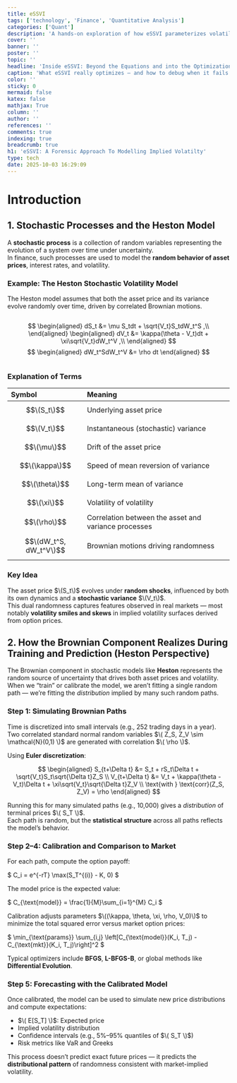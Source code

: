 ```yaml
---
title: eSSVI
tags: ['technology', 'Finance', 'Quantitative Analysis']
categories: ['Quant']
description: 'A hands-on exploration of how eSSVI parameterizes volatility, what happens inside its optimization loop, and what each failure mode actually reveals about your data'
cover: ''
banner: ''
poster: ''
topic: ''
headline: 'Inside eSSVI: Beyond the Equations and into the Optimization Problem'
caption: 'What eSSVI really optimizes — and how to debug when it fails.'
color: ''
sticky: 0
mermaid: false
katex: false
mathjax: True
column: ''
author: ''
references: ''
comments: true
indexing: true
breadcrumb: true
h1: 'eSSVI: A Forensic Approach To Modelling Implied Volatilty'
type: tech
date: 2025-10-03 16:29:09
---
```

# Introduction

## 1. Stochastic Processes and the Heston Model

A **stochastic process** is a collection of random variables representing the evolution of a system over time under uncertainty.  
In finance, such processes are used to model the **random behavior of asset prices**, interest rates, and volatility.

### Example: The Heston Stochastic Volatility Model

The Heston model assumes that both the asset price and its variance evolve randomly over time, driven by correlated Brownian motions.
<div style="overflow-x: auto;">

$$
\begin{aligned}
dS_t &= \mu S_tdt + \sqrt{V_t}S_tdW_t^S ,\\ 
\end{aligned}
\begin{aligned}
dV_t &= \kappa(\theta - V_t)dt + \xi\sqrt{V_t}dW_t^V ,\\
\end{aligned}
$$
$$
\begin{aligned}
dW_t^SdW_t^V &= \rho dt
\end{aligned}
$$
</div>

### Explanation of Terms

| Symbol | Meaning |
|:--------|:--------|
| $$\(S_t\)$$ | Underlying asset price |
| $$\(V_t\)$$ | Instantaneous (stochastic) variance |
| $$\(\mu\)$$ | Drift of the asset price |
| $$\(\kappa\)$$ | Speed of mean reversion of variance |
| $$\(\theta\)$$ | Long-term mean of variance |
| $$\(\xi\)$$ | Volatility of volatility |
| $$\(\rho\)$$ | Correlation between the asset and variance processes |
| $$\(dW_t^S, dW_t^V\)$$ | Brownian motions driving randomness |

### Key Idea

The asset price $\(S_t\)$ evolves under **random shocks**, influenced by both its own dynamics and a **stochastic variance** $\(V_t\)$.  
This dual randomness captures features observed in real markets — most notably **volatility smiles and skews** in implied volatility surfaces derived from option prices.

## 2. How the Brownian Component Realizes During Training and Prediction (Heston Perspective)

The Brownian component in stochastic models like **Heston** represents the random source of uncertainty that drives both asset prices and volatility.  
When we “train” or calibrate the model, we aren’t fitting a single random path — we’re fitting the *distribution* implied by many such random paths.

### Step 1: Simulating Brownian Paths

Time is discretized into small intervals (e.g., 252 trading days in a year).  
Two correlated standard normal random variables $\( Z_S, Z_V \sim \mathcal{N}(0,1) \)$ are generated with correlation $\( \rho \)$.

Using **Euler discretization**:

$$
\begin{aligned}
S_{t+\Delta t} &= S_t + rS_t\Delta t + \sqrt{V_t}S_t\sqrt{\Delta t}Z_S \\
V_{t+\Delta t} &= V_t + \kappa(\theta - V_t)\Delta t + \xi\sqrt{V_t}\sqrt{\Delta t}Z_V \\
\text{with } \text{corr}(Z_S, Z_V) = \rho
\end{aligned}
$$

Running this for many simulated paths (e.g., 10,000) gives a *distribution* of terminal prices $\( S_T \)$.  
Each path is random, but the **statistical structure** across all paths reflects the model’s behavior.

### Step 2–4: Calibration and Comparison to Market

For each path, compute the option payoff:

$
C_i = e^{-rT} \max(S_T^{(i)} - K, 0)
$

The model price is the expected value:

$
C_{\text{model}} = \frac{1}{M}\sum_{i=1}^{M} C_i
$

Calibration adjusts parameters $\((\kappa, \theta, \xi, \rho, V_0)\)$ to minimize the total squared error versus market option prices:

$
\min_{\text{params}} \sum_{i,j} \left[C_{\text{model}}(K_i, T_j) - C_{\text{mkt}}(K_i, T_j)\right]^2
$

Typical optimizers include **BFGS**, **L-BFGS-B**, or global methods like **Differential Evolution**.

### Step 5: Forecasting with the Calibrated Model

Once calibrated, the model can be used to simulate new price distributions and compute expectations:

- $\( E[S_T] \)$: Expected price  
- Implied volatility distribution  
- Confidence intervals (e.g., 5%–95% quantiles of $\( S_T \)$)  
- Risk metrics like VaR and Greeks  

This process doesn’t predict exact future prices — it predicts the **distributional pattern** of randomness consistent with market-implied volatility.



